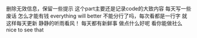 删除无效信息，保留一些提示
这个part主要还是记录code的大致内容
每天写一些废话
怎么才能有钱
everything will better
不能分行了吗，每次看都是一行字
就这样每天更新
静静的听雨看风！
每天都有新鲜事
做点什么好呢
看你能做社么
nice to see that
